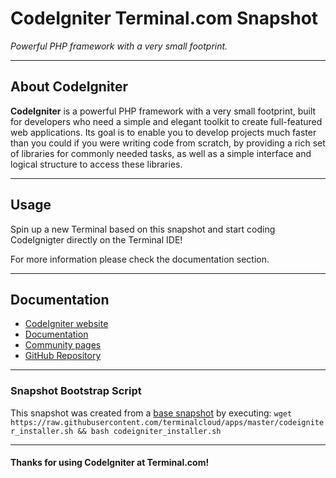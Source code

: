 # **CodeIgniter** Terminal.com Snapshot

*Powerful PHP framework with a very small footprint.*

---

## About CodeIgniter

**CodeIgniter** is a powerful PHP framework with a very small footprint, built for developers who need a simple and elegant toolkit to create full-featured web applications.
Its goal is to enable you to develop projects much faster than you could if you were writing code from scratch, by providing a rich set of libraries for commonly needed tasks, as well as a simple interface and logical structure to access these libraries.

---

## Usage

Spin up a new Terminal based on this snapshot and start coding CodeIgnigter directly on the Terminal IDE!

For more information please check the documentation section.

---

## Documentation

- [CodeIgniter website](http://www.codeigniter.com/)
- [Documentation](http://www.codeigniter.com/userguide3)
- [Community pages](http://www.codeigniter.com/community)
- [GitHub Repository](https://github.com/bcit-ci/CodeIgniter/)

---

### Snapshot Bootstrap Script

This snapshot was created from a [base snapshot](https://www.terminal.com/tiny/FzpHiTXG1K) by executing:
`wget https://raw.githubusercontent.com/terminalcloud/apps/master/codeigniter_installer.sh && bash codeigniter_installer.sh`

---

#### Thanks for using CodeIgniter at Terminal.com!
